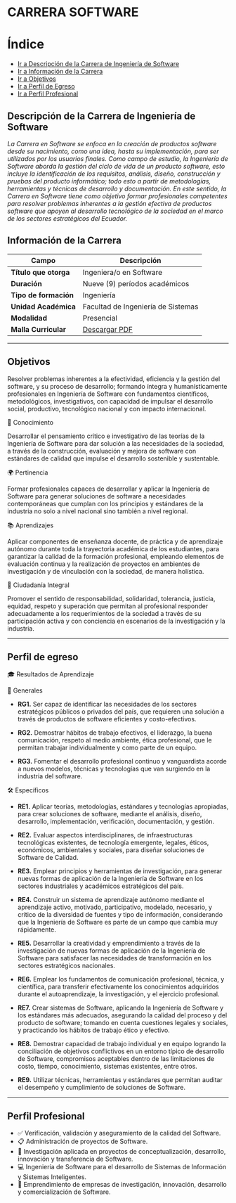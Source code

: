 # CARRERA SOFTWARE
# Índice

- [Ir a Descripción de la Carrera de Ingeniería de Software](#descripción-de-la-carrera-de-ingeniería-de-software)
- [Ir a Información de la Carrera](#información-de-la-carrera)
- [Ir a Objetivos](#objetivos)
- [Ir a Perfil de Egreso](#perfil-de-egreso)
- [Ir a Perfil Profesional](#perfil-profesional)


## Descripción de la Carrera de Ingeniería de Software
 
*La Carrera en Software se enfoca en la creación de productos software desde su nacimiento, como una idea, hasta su implementación, para ser utilizados por los usuarios finales. Como campo de estudio, la Ingeniería de Software aborda la gestión del ciclo de vida de un producto software, esto incluye la identificación de los requisitos, análisis, diseño, construcción y pruebas del producto informático; todo esto a partir de metodologías, herramientas y técnicas de desarrollo y documentación. En este sentido, la Carrera en Software tiene como objetivo formar profesionales competentes para resolver problemas inherentes a la gestión efectiva de productos software que apoyen al desarrollo tecnológico de la sociedad en el marco de los sectores estratégicos del Ecuador.*

## Información de la Carrera

| **Campo**               | **Descripción**                                                                                                                                     |
|-------------------------|-----------------------------------------------------------------------------------------------------------------------------------------------------|
| **Título que otorga**    | Ingeniera/o en Software                                                                                                                                 |
| **Duración**             | Nueve (9) períodos académicos                                                                                                                                             |
| **Tipo de formación**    | Ingeniería                                                                                                                                           |
| **Unidad Académica**     | Facultad de Ingeniería de Sistemas                                                                                                                   |
| **Modalidad**            | Presencial                                                                                                                                         |
| **Malla Curricular**     | [Descargar PDF](https://webhistorico.epn.edu.ec/wp-content/uploads/2024/09/malla_software.pdf)     

---

## Objetivos 

Resolver problemas inherentes a la efectividad, eficiencia y la gestión del software, y su proceso de desarrollo; formando íntegra y humanísticamente profesionales en Ingeniería de Software con fundamentos científicos, metodológicos, investigativos, con capacidad de impulsar el desarrollo social, productivo, tecnológico nacional y con impacto internacional.

 📘 Conocimiento

Desarrollar el pensamiento crítico e investigativo de las teorías de la Ingeniería de Software para dar solución a las necesidades de la sociedad, a través de la construcción, evaluación y mejora de software con estándares de calidad que impulse el desarrollo sostenible y sustentable.

🌍 Pertinencia

Formar profesionales capaces de desarrollar y aplicar la Ingeniería de Software para generar soluciones de software a necesidades contemporáneas que cumplan con los principios y estándares de la industria no solo a nivel nacional sino también a nivel regional.

 📚 Aprendizajes

Aplicar componentes de enseñanza docente, de práctica y de aprendizaje autónomo durante toda la trayectoria académica de los estudiantes, para garantizar la calidad de la formación profesional, empleando elementos de evaluación continua y la realización de proyectos en ambientes de investigación y de vinculación con la sociedad, de manera holística.

 👥 Ciudadanía Integral

Promover el sentido de responsabilidad, solidaridad, tolerancia, justicia, equidad, respeto y superación que permitan al profesional responder adecuadamente a los requerimientos de la sociedad a través de su participación activa y con conciencia en escenarios de la investigación y la industria.

---

## Perfil de egreso
🎓 Resultados de Aprendizaje

 🧠 Generales

- **RG1.** Ser capaz de identificar las necesidades de los sectores estratégicos públicos o privados del país, que requieren una solución a través de productos de software eficientes y costo-efectivos.

- **RG2.** Demostrar hábitos de trabajo efectivos, el liderazgo, la buena comunicación, respeto al medio ambiente, ética profesional, que le permitan trabajar individualmente y como parte de un equipo.

- **RG3.** Fomentar el desarrollo profesional continuo y vanguardista acorde a nuevos modelos, técnicas y tecnologías que van surgiendo en la industria del software.


🛠️ Específicos

- **RE1.** Aplicar teorías, metodologías, estándares y tecnologías apropiadas, para crear soluciones de software, mediante el análisis, diseño, desarrollo, implementación, verificación, documentación, y gestión.

- **RE2.** Evaluar aspectos interdisciplinares, de infraestructuras tecnológicas existentes, de tecnología emergente, legales, éticos, económicos, ambientales y sociales, para diseñar soluciones de Software de Calidad.

- **RE3.** Emplear principios y herramientas de investigación, para generar nuevas formas de aplicación de la Ingeniería de Software en los sectores industriales y académicos estratégicos del país.

- **RE4.** Construir un sistema de aprendizaje autónomo mediante el aprendizaje activo, motivado, participativo, modelado, necesario, y crítico de la diversidad de fuentes y tipo de información, considerando que la Ingeniería de Software es parte de un campo que cambia muy rápidamente.

- **RE5.** Desarrollar la creatividad y emprendimiento a través de la investigación de nuevas formas de aplicación de la Ingeniería de Software para satisfacer las necesidades de transformación en los sectores estratégicos nacionales.

- **RE6.** Emplear los fundamentos de comunicación profesional, técnica, y científica, para transferir efectivamente los conocimientos adquiridos durante el autoaprendizaje, la investigación, y el ejercicio profesional.

- **RE7.** Crear sistemas de Software, aplicando la Ingeniería de Software y los estándares más adecuados, asegurando la calidad del proceso y del producto de software; tomando en cuenta cuestiones legales y sociales, y practicando los hábitos de trabajo ético y efectivo.

- **RE8.** Demostrar capacidad de trabajo individual y en equipo logrando la conciliación de objetivos conflictivos en un entorno típico de desarrollo de Software, compromisos aceptables dentro de las limitaciones de costo, tiempo, conocimiento, sistemas existentes, entre otros.

- **RE9.** Utilizar técnicas, herramientas y estándares que permitan auditar el desempeño y cumplimiento de soluciones de Software.

---

## Perfil Profesional

- ✅ Verificación, validación y aseguramiento de la calidad del Software.
- 📋 Administración de proyectos de Software.
- 🔬 Investigación aplicada en proyectos de conceptualización, desarrollo, innovación y transferencia de Software.
- 💻 Ingeniería de Software para el desarrollo de Sistemas de Información y Sistemas Inteligentes.
- 🚀 Emprendimiento de empresas de investigación, innovación, desarrollo y comercialización de Software.
